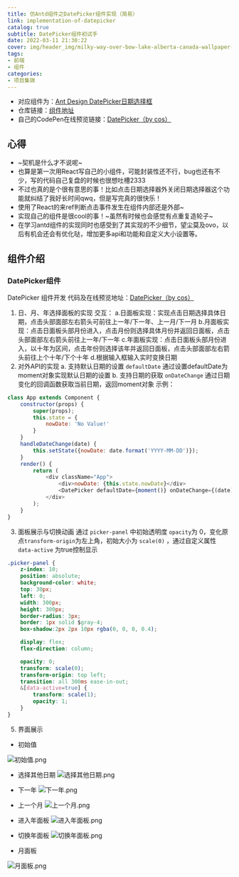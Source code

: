 ```yaml
---
title: 仿Antd组件之DatePicker组件实现（简易）
link: implementation-of-datepicker
catalog: true
subtitle: DatePicker组件初试手
date: 2022-03-11 21:30:22
cover: img/header_img/milky-way-over-bow-lake-alberta-canada-wallpaper-for-1920x1080-63-873.jpg
tags:
- 前端
- 组件
categories:
- 项目集锦
---
```


- 对应组件为：[Ant Design DatePicker日期选择框](https://ant.design/components/date-picker-cn/)
- 仓库链接：[组件地址](https://github.com/cosineLearn/cosine-ui)
- 自己的CodePen在线预览链接：[DatePicker（by cos）](https://codepen.io/yusixian/pen/wvPLgWN)

## 心得

- ~契机是什么才不说呢~
- 也算是第一次用React写自己的小组件，可能封装性还不行，bug也还有不少，写的代码自己复盘的时候也很想吐槽2333
- 不过也真的是个很有意思的事！比如点击日期选择器外关闭日期选择器这个功能就纠结了我好长时间qwq，但是写完真的很快乐！
- 使用了React的来ref判断点击事件发生在组件内部还是外部~
- 实现自己的组件是很cool的事！~虽然有时候也会感觉有点重复造轮子~
- 在学习antd组件的实现同时也感受到了其实现的不少细节，望尘莫及ovo，以后有机会还会有优化哒，增加更多api和功能和自定义大小设置等。

## 组件介绍

### DatePicker组件

DatePicker 组件开发
代码及在线预览地址：[DatePicker（by cos）](https://codepen.io/yusixian/pen/wvPLgWN)

1. 日、月、年选择面板的实现
交互：
a.日面板实现：实现点击日期选择具体日期，点击头部面部左右箭头可前往上一年/下一年、上一月/下一月
b.月面板实现：点击日面板头部月份进入，点击月份则选择具体月份并返回日面板，点击头部面部左右箭头前往上一年/下一年
c.年面板实现：点击日面板头部月份进入，以十年为区间，点击年份则选择该年并返回日面板，点击头部面部左右箭头前往上个十年/下个十年
d.根据输入框输入实时变换日期
2. 对外API的实现
a. 支持默认日期的设置 `defaultDate` 通过设置defaultDate为moment对象实现默认日期的设置
b. 支持日期的获取 `onDateChange` 通过日期变化的回调函数获取当前日期，返回moment对象
示例：

```js
class App extends Component {
    constructor(props) {
        super(props);
        this.state = {
            nowDate: 'No Value!'
        }
    }
    handleDateChange(date) {
        this.setState({nowDate: date.format('YYYY-MM-DD')});
    }
    render() {
        return (
            <div className="App">
                <div>nowDate: {this.state.nowDate}</div>
                <DatePicker defaultDate={moment()} onDateChange={(date) => this.handleDateChange(date)} />
            </div>
        );
    }
}
```

3. 面板展示与切换动画
通过 `picker-panel` 中初始透明度 `opacity`为 0，变化原点`transform-origin`为左上角，初始大小为 `scale(0)` ，通过自定义属性 `data-active` 为true控制显示

```css
.picker-panel {
    z-index: 10;
    position: absolute;
    background-color: white;
    top: 30px;
    left: 0;
    width: 300px;
    height: 300px;
    border-radius: 3px;
    border: 1px solid $gray-4;
    box-shadow:2px 2px 10px rgba(0, 0, 0, 0.4);

    display: flex;
    flex-direction: column;

    opacity: 0;
    transform: scale(0);
    transform-origin: top left;
    transition: all 300ms ease-in-out;
    &[data-active=true] {
        transform: scale(1);
        opacity: 1;
    }
}
```

5. 界面展示

- 初始值

![初始值.png](https://backblaze.cosine.ren/juejin/7e080154069a41de9dadf3c3ace7af3e~tplv-k3u1fbpfcp-watermark.png)

- 选择其他日期
![选择其他日期.png](https://backblaze.cosine.ren/juejin/091cd5f2e98c4b6aaa1fc14fd7a5afef~Tplv-K3u1fbpfcp-Watermark.png)

- 下一年
![下一年.png](https://backblaze.cosine.ren/juejin/818dbc4607d948d3a1ef1cb5fed45890~Tplv-K3u1fbpfcp-Watermark.png)

- 上一个月
![上一个月.png](https://backblaze.cosine.ren/juejin/715976c98a404bd0ba1f7765bf4485fa~Tplv-K3u1fbpfcp-Watermark.png)

- 进入年面板
![进入年面板.png](https://backblaze.cosine.ren/juejin/b6ad473c7fe34cb4a34a0d83268a14db~tplv-k3u1fbpfcp-watermark.png)

- 切换年面板
![切换年面板.png](https://backblaze.cosine.ren/juejin/0045f8ac75bf47119b2c00368784461f~Tplv-K3u1fbpfcp-Watermark.png)

- 月面板

![月面板.png](https://backblaze.cosine.ren/juejin/E91c94487f0d4ff7822798f4d39f722c~Tplv-K3u1fbpfcp-Watermark.png)

